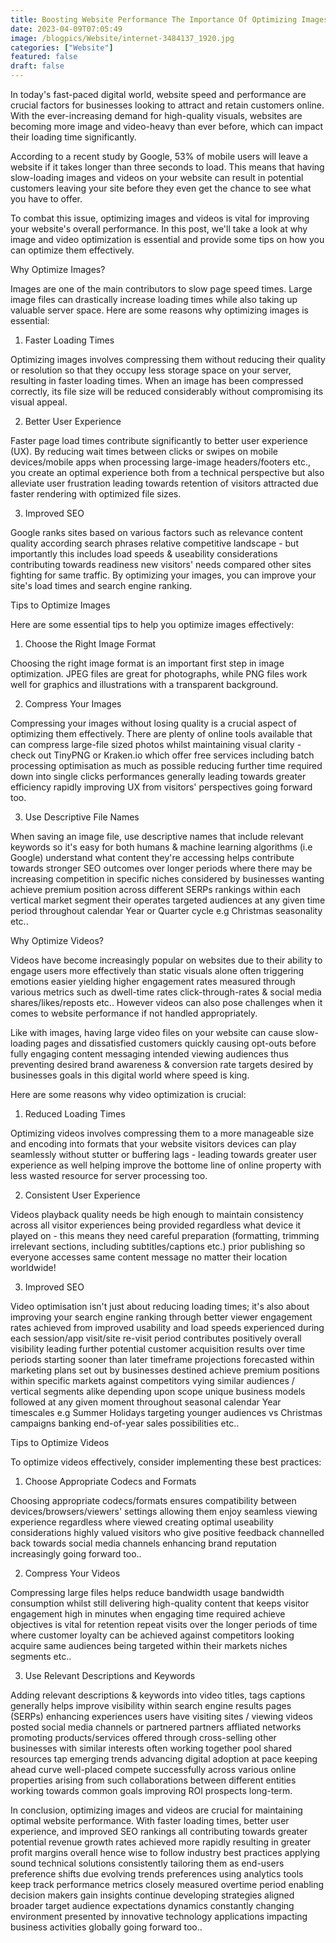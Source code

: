 ```yaml
---
title: Boosting Website Performance The Importance Of Optimizing Images And Videos
date: 2023-04-09T07:05:49
image: /blogpics/Website/internet-3484137_1920.jpg
categories: ["Website"]
featured: false
draft: false
---
```

In today's fast-paced digital world, website speed and performance are crucial factors for businesses looking to attract and retain customers online. With the ever-increasing demand for high-quality visuals, websites are becoming more image and video-heavy than ever before, which can impact their loading time significantly.

According to a recent study by Google, 53% of mobile users will leave a website if it takes longer than three seconds to load. This means that having slow-loading images and videos on your website can result in potential customers leaving your site before they even get the chance to see what you have to offer.

To combat this issue, optimizing images and videos is vital for improving your website's overall performance. In this post, we'll take a look at why image and video optimization is essential and provide some tips on how you can optimize them effectively.

Why Optimize Images?

Images are one of the main contributors to slow page speed times. Large image files can drastically increase loading times while also taking up valuable server space. Here are some reasons why optimizing images is essential:

1. Faster Loading Times

Optimizing images involves compressing them without reducing their quality or resolution so that they occupy less storage space on your server, resulting in faster loading times. When an image has been compressed correctly, its file size will be reduced considerably without compromising its visual appeal.

2. Better User Experience

Faster page load times contribute significantly to better user experience (UX). By reducing wait times between clicks or swipes on mobile devices/mobile apps when processing large-image headers/footers etc., you create an optimal experience both from a technical perspective but also alleviate user frustration leading towards retention of visitors attracted due faster rendering with optimized file sizes.

3. Improved SEO

Google ranks sites based on various factors such as relevance content quality according search phrases relative competitive landscape - but importantly this includes load speeds & useability considerations contributing towards readiness new visitors' needs compared other sites fighting for same traffic. By optimizing your images, you can improve your site's load times and search engine ranking.

Tips to Optimize Images

Here are some essential tips to help you optimize images effectively:

1. Choose the Right Image Format

Choosing the right image format is an important first step in image optimization. JPEG files are great for photographs, while PNG files work well for graphics and illustrations with a transparent background.

2. Compress Your Images

Compressing your images without losing quality is a crucial aspect of optimizing them effectively. There are plenty of online tools available that can compress large-file sized photos whilst maintaining visual clarity - check out TinyPNG or Kraken.io which offer free services including batch processing optimisation as much as possible reducing further time required down into single clicks performances generally leading towards greater efficiency rapidly improving UX from visitors' perspectives going forward too.

3. Use Descriptive File Names 

When saving an image file, use descriptive names that include relevant keywords so it's easy for both humans & machine learning algorithms (i.e Google) understand what content they're accessing helps contribute towards stronger SEO outcomes over longer periods where there may be increasing competition in specific niches considered by businesses wanting achieve premium position across different SERPs rankings within each vertical market segment their operates targeted audiences at any given time period throughout calendar Year or Quarter cycle e.g Christmas seasonality etc..

Why Optimize Videos?

Videos have become increasingly popular on websites due to their ability to engage users more effectively than static visuals alone often triggering emotions easier yielding higher engagement rates measured through various metrics such as dwell-time rates click-through-rates & social media shares/likes/reposts etc.. However videos can also pose challenges when it comes to website performance if not handled appropriately.

Like with images, having large video files on your website can cause slow-loading pages and dissatisfied customers quickly causing opt-outs before fully engaging content messaging intended viewing audiences thus preventing desired brand awareness & conversion rate targets desired by businesses goals in this digital world where speed is king.

Here are some reasons why video optimization is crucial:

1. Reduced Loading Times 

Optimizing videos involves compressing them to a more manageable size and encoding into formats that your website visitors devices can play seamlessly without stutter or buffering lags - leading towards greater user experience as well helping improve the bottome line of online property with less wasted resource for server processing too.

2. Consistent User Experience

Videos playback quality needs be high enough to maintain consistency across all visitor experiences being provided regardless what device it played on - this means they need careful preparation (formatting, trimming irrelevant sections, including subtitles/captions etc.) prior publishing so everyone accesses same content message no matter their location worldwide!

3. Improved SEO

Video optimisation isn't just about reducing loading times; it's also about improving your search engine ranking through better viewer engagement rates achieved from improved usability and load speeds experienced during each session/app visit/site re-visit period contributes positively overall visibility leading further potential customer acquisition results over time periods starting sooner than later timeframe projections forecasted within marketing plans set out by businesses destined achieve premium positions within specific markets against competitors vying similar audiences / vertical segments alike depending upon scope unique business models followed at any given moment throughout seasonal calendar Year timescales e.g Summer Holidays targeting younger audiences vs Christmas campaigns banking end-of-year sales possibilities etc..

Tips to Optimize Videos

To optimize videos effectively, consider implementing these best practices:

1. Choose Appropriate Codecs and Formats

Choosing appropriate codecs/formats ensures compatibility between devices/browsers/viewers' settings allowing them enjoy seamless viewing experience regardless where viewed creating optimal useability considerations highly valued visitors who give positive feedback channelled back towards social media channels enhancing brand reputation increasingly going forward too..

2. Compress Your Videos 

Compressing large files helps reduce bandwidth usage bandwidth consumption whilst still delivering high-quality content that keeps visitor engagement high in minutes when engaging time required achieve objectives is vital for retention repeat visits over the longer periods of time where customer loyalty can be achieved against competitors looking acquire same audiences being targeted within their markets niches segments etc..

3. Use Relevant Descriptions and Keywords

Adding relevant descriptions & keywords into video titles, tags captions generally helps improve visibility within search engine results pages (SERPs) enhancing experiences users have visiting sites / viewing videos posted social media channels or partnered partners affliated networks promoting products/services offered through cross-selling other businesses with similar interests often working together pool shared resources tap emerging trends advancing digital adoption at pace keeping ahead curve well-placed compete successfully across various online properties arising from such collaborations between different entities working towards common goals improving ROI prospects long-term.

In conclusion, optimizing images and videos are crucial for maintaining optimal website performance. With faster loading times, better user experience, and improved SEO rankings all contributing towards greater potential revenue growth rates achieved more rapidly resulting in greater profit margins overall hence wise to follow industry best practices applying sound technical solutions consistently tailoring them as end-users preference shifts due evolving trends preferences using analytics tools keep track performance metrics closely measured overtime period enabling decision makers gain insights continue developing strategies aligned broader target audience expectations dynamics constantly changing environment presented by innovative technology applications impacting business activities globally going forward too..